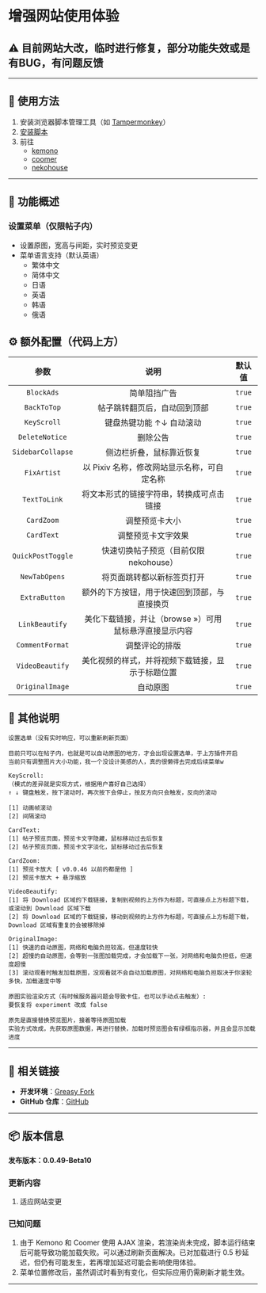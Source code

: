 # **增强网站使用体验**

## ⚠️ 目前网站大改，临时进行修复，部分功能失效或是有BUG，有问题反馈

---

## **👻 使用方法**

1. 安装浏览器脚本管理工具（如 [Tampermonkey](https://chrome.google.com/webstore/detail/tampermonkey/dhdgffkkebhmkfjojejmpbldmpobfkfo)）
2. [安装脚本](https://update.greasyfork.org/scripts/472096/Kemer%20%E5%A2%9E%E5%BC%B7.user.js)
3. 前往
   - [kemono](https://kemono.su/)
   - [coomer](https://coomer.su/)
   - [nekohouse](https://nekohouse.su/)

---

## **📜 功能概述**

### **设置菜单（仅限帖子内）**

- 设置原图，宽高与间距，实时预览变更
- 菜单语言支持（默认英语）
  - 繁体中文
  - 简体中文
  - 日语
  - 英语
  - 韩语
  - 俄语

## **⚙️ 额外配置（代码上方）**

|     **参数**      |                        **说明**                        | **默认值** |
| :---------------: | :----------------------------------------------------: | :--------: |
|    `BlockAds`     |                      简单阻挡广告                      |   `true`   |
|    `BackToTop`    |              帖子跳转翻页后，自动回到顶部              |   `true`   |
|    `KeyScroll`    |                键盘热键功能 ↑↓ 自动滚动                |   `true`   |
|  `DeleteNotice`   |                        删除公告                        |   `true`   |
| `SidebarCollapse` |                侧边栏折叠，鼠标靠近恢复                |   `true`   |
|    `FixArtist`    |      以 Pixiv 名称，修改网站显示名称，可自定名称       |   `true`   |
|   `TextToLink`    |        将文本形式的链接字符串，转换成可点击链接        |   `true`   |
|    `CardZoom`     |                     调整预览卡大小                     |   `true`   |
|    `CardText`     |                   调整预览卡文字效果                   |   `true`   |
| `QuickPostToggle` |         快速切换帖子预览（目前仅限 nekohouse）         |   `true`   |
|   `NewTabOpens`   |               将页面跳转都以新标签页打开               |   `true`   |
|   `ExtraButton`   |      额外的下方按钮，用于快速回到顶部，与直接换页      |   `true`   |
|  `LinkBeautify`   | 美化下载链接，并让（browse »）可用鼠标悬浮直接显示内容 |   `true`   |
|  `CommentFormat`  |                     调整评论的排版                     |   `true`   |
|  `VideoBeautify`  |    美化视频的样式，并将视频下载链接，显示于标题位置    |   `true`   |
|  `OriginalImage`  |                        自动原图                        |   `true`   |

## **📜 其他说明**

```
设置选单（没有实时响应，可以重新刷新页面）

目前只可以在帖子内，也就是可以自动原图的地方，才会出现设置选单，于上方插件开启
当前只有调整图片大小功能，我一个没设计美感的人，真的很懒得去完成后续菜单w

KeyScroll:
（模式的差异就是实现方式，根据用户喜好自己选择）
↑ ↓ 键盘触发，按下滚动时，再次按下会停止，按反方向只会触发，反向的滚动

[1] 动画帧滚动
[2] 间隔滚动

CardText:
[1] 帖子预览页面，预览卡文字隐藏，鼠标移动过去后恢复
[2] 帖子预览页面，预览卡文字淡化，鼠标移动过去后恢复

CardZoom:
[1] 预览卡放大 [ v0.0.46 以前的都是他 ]
[2] 预览卡放大 + 悬浮缩放

VideoBeautify:
[1] 将 Download 区域的下载链接，复制到视频的上方作为标题，可直接点上方标题下载，或滚动到 Download 区域下载
[2] 将 Download 区域的下载链接，移动到视频的上方作为标题，可直接点上方标题下载，Download 区域有重复的会被移除掉

OriginalImage:
[1] 快速的自动原图，网络和电脑负担较高，但速度较快
[2] 超慢的自动原图，会等到一张图加载完成，才会加载下一张，对网络和电脑负担低，但速度超慢
[3] 滚动观看时触发加载原图，没观看就不会自动加载原图，对网络和电脑负担取决于你滚轮多快，加载速度中等

原图实验渲染方式（有时候服务器问题会导致卡住，也可以手动点击触发）:
要恢复将 experiment 改成 false

原先是直接替换预览图片，接着等待原图加载
实验方式改成，先获取原图数据，再进行替换，加载时预览图会有绿框指示器，并且会显示加载进度
```

---

## **🔗 相关链接**

- **开发环境**：[Greasy Fork](https://greasyfork.org/zh-TW/users/989635-canaan-hs)
- **GitHub 仓库**：[GitHub](https://github.com/Canaan-HS/MonkeyScript/tree/main/KemerEnhance)

---

## **📦 版本信息**

**发布版本：0.0.49-Beta10**

### **更新内容**
1. 适应网站变更

### **已知问题**
1. 由于 Kemono 和 Coomer 使用 AJAX 渲染，若渲染尚未完成，脚本运行结束后可能导致功能加载失败。可以通过刷新页面解决。已对加载进行 0.5 秒延迟，但仍有可能发生，若再增加延迟可能会影响使用体验。
2. 菜单位置修改后，虽然调试时看到有变化，但实际应用仍需刷新才能生效。

---